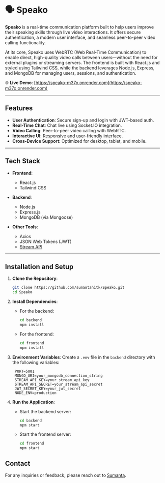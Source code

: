 # 🗣️ Speako

**Speako** is a real-time communication platform built to help users improve their speaking skills through live video interactions. It offers secure authentication, a modern user interface, and seamless peer-to-peer video calling functionality.

At its core, Speako uses WebRTC (Web Real-Time Communication) to enable direct, high-quality video calls between users—without the need for external plugins or streaming servers. The frontend is built with React.js and styled using Tailwind CSS, while the backend leverages Node.js, Express, and MongoDB for managing users, sessions, and authentication.

🌐 **Live Demo**: [https://speako-m37o.onrender.com](https://speako-m37o.onrender.com)

---

## Features

- **User Authentication**: Secure sign-up and login with JWT-based auth.
- **Real-Time Chat**: Chat live using Socket.IO integration.
- **Video Calling**: Peer-to-peer video calling with WebRTC.
- **Interactive UI**: Responsive and user-friendly interface.
- **Cross-Device Support**: Optimized for desktop, tablet, and mobile.

---

## Tech Stack

- **Frontend**:
  - React.js  
  - Tailwind CSS  

- **Backend**:
  - Node.js  
  - Express.js  
  - MongoDB (via Mongoose)  

- **Other Tools**:
  - Axios  
  - JSON Web Tokens (JWT)   
  - [Stream API](https://getstream.io/)

---

## Installation and Setup

1. **Clone the Repository**:
   ```bash
   git clone https://github.com/sumantahitk/Speako.git
   cd Speako

2. **Install Dependencies**:
   - For the backend:
     ```bash
     cd backend
     npm install
     ```
   - For the frontend:
     ```bash
     cd frontend
     npm install
     ```

3. **Environment Variables**:
   Create a `.env` file in the `backend` directory with the following variables:
   ```env
    PORT=5001
    MONGO_URI=your_mongodb_connection_string
    STREAM_API_KEY=your_stream_api_key
    STREAM_API_SECRET=your_stream_api_secret
    JWT_SECRET_KEY=your_jwt_secret
    NODE_ENV=production
    ```
4. **Run the Application**:
   - Start the backend server:
     ```bash
     cd backend
     npm start
     ```
   - Start the frontend server:
     ```bash
     cd frontend
     npm start
     ```

## Contact

For any inquiries or feedback, please reach out to [Sumanta](https://github.com/sumantahitk).